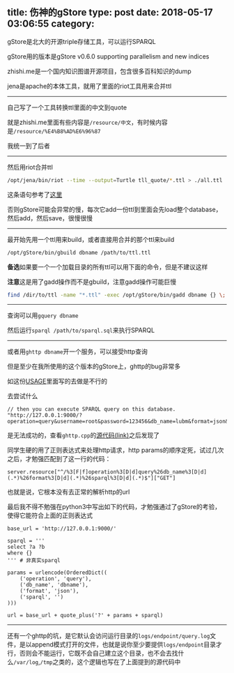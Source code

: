 title: 伤神的gStore
type: post
date: 2018-05-17 03:06:55
category: 
---

gStore是北大的开源triple存储工具，可以运行SPARQL

gStore用的版本是gStore v0.6.0 supporting parallelism and new indices

zhishi.me是一个国内知识图谱开源项目，包含很多百科知识的dump

jena是apache的本体工具，就用了里面的riot工具用来合并ttl

---

自己写了一个工具转换ttl里面的中文到quote

就是zhishi.me里面有些内容是`/resource/中文`，有时候内容是`/resource/%E4%B8%AD%E6%96%87`

我统一到了后者

---

然后用riot合并ttl

```bash
/opt/jena/bin/riot --time --output=Turtle tll_quote/*.ttl > ./all.ttl
```

这条语句参考了[这里](https://stackoverflow.com/a/32888203)

否则gStore可能会异常的慢，每次它add一份ttl到里面会先load整个database，然后add，然后save，很慢很慢

---

最开始先用一个ttl用来build，或者直接用合并的那个ttl来build

```bash
/opt/gStore/bin/gbuild dbname /path/to/ttl.ttl
```


**备选**如果要一个一个加载目录的所有ttl可以用下面的命令，但是不建议这样

**注意**这是用了gadd操作而不是gbuild，注意gadd操作可能巨慢

```bash
find /dir/to/ttl -name "*.ttl" -exec /opt/gStore/bin/gadd dbname {} \;
```

---

查询可以用`gquery dbname`

然后运行`sparql /path/to/sparql.sql`来执行SPARQL


---

或者用`ghttp dbname`开一个服务，可以接受http查询


但是至少在我所使用的这个版本的gStore上，ghttp的bug非常多

如这份[USAGE](https://github.com/Caesar11/gStore/blob/master/docs/USAGE.md)里面写的去做是不行的


去尝试什么

    // then you can execute SPARQL query on this database. "http://127.0.0.1:9000/?operation=query&username=root&password=123456&db_name=lubm&format=json&sparql="
    
是无法成功的，查看`ghttp.cpp`的[源代码(link)](https://github.com/Caesar11/gStore/blob/11a5b0bee5aa1c0c02aba7e396ee1953ab578008/Main/ghttp.cpp)之后发现了

同学生硬的用了正则表达式来处理http请求，http params的顺序定死，试过几次之后，才勉强匹配到了这一行的代码：

```
server.resource["^/%3[F|f]operation%3[D|d]query%26db_name%3[D|d](.*)%26format%3[D|d](.*)%26sparql%3[D|d](.*)$"]["GET"]
```

也就是说，它根本没有去正常的解析http的url

最后我不得不勉强在python3中写出如下的代码，才勉强通过了gStore的考验，使得它能符合上面的正则表达式

```
base_url = 'http://127.0.0.1:9000/'

sparql = '''
select ?a ?b
where {}
''' # 非真实sparql

params = urlencode(OrderedDict((
    ('operation', 'query'),
    ('db_name', 'dbname'),
    ('format', 'json'),
    ('sparql', '')
)))

url = base_url + quote_plus('?' + params + sparql)
```

---

还有一个ghttp的坑，是它默认会访问运行目录的`logs/endpoint/query.log`文件，是以append模式打开的文件，也就是说你至少要提供`logs/endpoint`目录才行，否则会不能运行，它既不会自己建立这个目录，也不会去找什么`/var/log`,`/tmp`之类的，这个逻辑也写在了上面提到的源代码中

